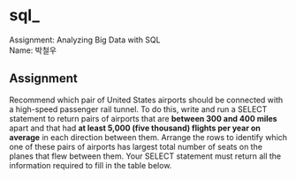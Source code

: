 # sql_

Assignment: Analyzing Big Data with SQL   
Name: 박철우

## Assignment   
Recommend which pair of United States airports should be connected with a high-speed passenger rail tunnel. To do this, write and run a SELECT statement to return pairs of airports that are **between 300 and 400 miles** apart and that had **at least 5,000 (five thousand) flights per year on average** in each direction between them. Arrange the rows to identify which one of these pairs of airports has largest total number of seats on the planes that flew between them. Your SELECT statement must return all the information required to fill in the table below.
